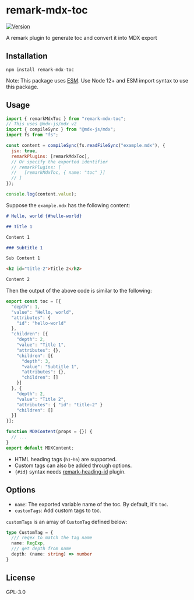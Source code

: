 # remark-mdx-toc

[![Version](https://img.shields.io/npm/v/remark-mdx-toc.svg)](https://npmjs.org/package/remark-mdx-toc)

A remark plugin to generate toc and convert it into MDX export

## Installation

```
npm install remark-mdx-toc
```

Note: This package uses [ESM](https://gist.github.com/sindresorhus/a39789f98801d908bbc7ff3ecc99d99c).
Use Node 12+ and ESM import syntax to use this package.

## Usage

```js
import { remarkMdxToc } from "remark-mdx-toc";
// This uses @mdx-js/mdx v2
import { compileSync } from "@mdx-js/mdx";
import fs from "fs";

const content = compileSync(fs.readFileSync("example.mdx"), {
  jsx: true,
  remarkPlugins: [remarkMdxToc],
  // Or specify the exported identifier
  // remarkPlugins: [
  //   [remarkMdxToc, { name: "toc" }]
  // ]
});

console.log(content.value);
```

Suppose the `example.mdx` has the following content:

```md
# Hello, world {#hello-world}

## Title 1

Content 1

### Subtitle 1

Sub Content 1

<h2 id="title-2">Title 2</h2>

Content 2
```

Then the output of the above code is similar to the following:

```jsx
export const toc = [{
  "depth": 1,
  "value": "Hello, world",
  "attributes": {
    "id": "hello-world"
  },
  "children": [{
    "depth": 2,
    "value": "Title 1",
    "attributes": {},
    "children": [{
      "depth": 3,
      "value": "Subtitle 1",
      "attributes": {},
      "children": []
    }]
  }, {
    "depth": 2,
    "value": "Title 2",
    "attributes": { "id": "title-2" }
    "children": []
  }]
}];

function MDXContent(props = {}) {
  // ...
}
export default MDXContent;
```

- HTML heading tags (`h1`-`h6`) are supported.
- Custom tags can also be added through options.
- `{#id}` syntax needs [remark-heading-id](https://github.com/imcuttle/remark-heading-id) plugin.

## Options

* `name`: The exported variable name of the toc. By default, it's `toc`.
* `customTags`: Add custom tags to toc.

`customTags` is an array of `CustomTag` defined below:

```ts
type CustomTag = {
  /// regex to match the tag name
  name: RegExp,
  /// get depth from name
  depth: (name: string) => number
}
```


## License

GPL-3.0
